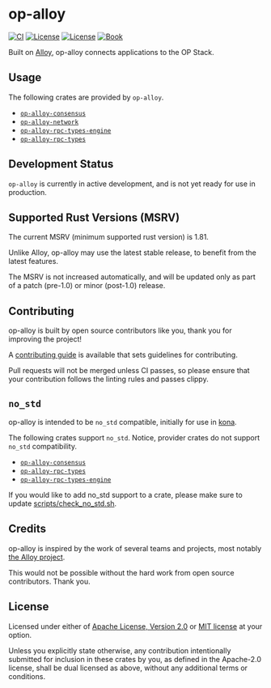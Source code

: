 # op-alloy

<a href="https://github.com/alloy-rs/op-alloy/actions/workflows/ci.yml"><img src="https://github.com/alloy-rs/op-alloy/actions/workflows/ci.yml/badge.svg?label=ci" alt="CI"></a>
<a href="https://github.com/alloy-rs/op-alloy/blob/main/LICENSE-APACHE"><img src="https://img.shields.io/badge/License-APACHE-d1d1f6.svg?label=license&labelColor=2a2f35" alt="License"></a>
<a href="https://github.com/alloy-rs/op-alloy/blob/main/LICENSE-MIT"><img src="https://img.shields.io/badge/License-MIT-d1d1f6.svg?label=license&labelColor=2a2f35" alt="License"></a>
<a href="https://alloy-rs.github.io/op-alloy"><img src="https://img.shields.io/badge/Book-854a15?logo=mdBook&labelColor=2a2f35" alt="Book"></a>

Built on [Alloy][alloy], op-alloy connects applications to the OP Stack.


## Usage

The following crates are provided by `op-alloy`.

- [`op-alloy-consensus`][op-alloy-consensus]
- [`op-alloy-network`][op-alloy-network]
- [`op-alloy-rpc-types-engine`][op-alloy-rpc-types-engine]
- [`op-alloy-rpc-types`][op-alloy-rpc-types]


## Development Status

`op-alloy` is currently in active development, and is not yet ready for use in production.


## Supported Rust Versions (MSRV)

The current MSRV (minimum supported rust version) is 1.81.

Unlike Alloy, op-alloy may use the latest stable release,
to benefit from the latest features.

The MSRV is not increased automatically, and will be updated
only as part of a patch (pre-1.0) or minor (post-1.0) release.


## Contributing

op-alloy is built by open source contributors like you, thank you for improving the project!

A [contributing guide][contributing] is available that sets guidelines for contributing.

Pull requests will not be merged unless CI passes, so please ensure that your contribution follows the
linting rules and passes clippy.


## `no_std`

op-alloy is intended to be `no_std` compatible, initially for use in [kona][kona].

The following crates support `no_std`.
Notice, provider crates do not support `no_std` compatibility.

- [`op-alloy-consensus`][op-alloy-consensus]
- [`op-alloy-rpc-types`][op-alloy-rpc-types]
- [`op-alloy-rpc-types-engine`][op-alloy-rpc-types-engine]

If you would like to add no_std support to a crate,
please make sure to update [scripts/check_no_std.sh][check-no-std].


## Credits

op-alloy is inspired by the work of several teams and projects, most notably [the Alloy project][alloy].

This would not be possible without the hard work from open source contributors. Thank you.


## License

Licensed under either of <a href="LICENSE-APACHE">Apache License, Version
2.0</a> or <a href="LICENSE-MIT">MIT license</a> at your option.

Unless you explicitly state otherwise, any contribution intentionally submitted
for inclusion in these crates by you, as defined in the Apache-2.0 license,
shall be dual licensed as above, without any additional terms or conditions.


<!-- Hyperlinks -->

[check-no-std]: ./scripts/check_no_std.sh

[kona]: https://github.com/op-rs/kona
[alloy]: https://github.com/alloy-rs/alloy
[contributing]: https://alloy-rs.github.io/op-alloy

[op-alloy-consensus]: https://crates.io/crates/op-alloy-consensus
[op-alloy-network]: https://crates.io/crates/op-alloy-network
[op-alloy-rpc-types-engine]: https://crates.io/crates/op-alloy-rpc-types-engine
[op-alloy-rpc-types]: https://crates.io/crates/op-alloy-rpc-types
